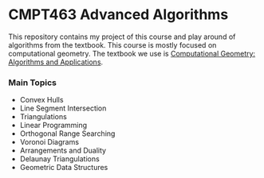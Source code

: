# CMPT463 Advanced Algorithms
This repository contains my project of this course and play around of algorithms from the textbook. This course is mostly focused on computational geometry. The textbook we use is [Computational Geometry: Algorithms and Applications](https://www.amazon.ca/Computational-Geometry-Applications-Mark-Berg/dp/3540779736/ref=sr_1_1?dchild=1&keywords=computational+geometry&qid=1630988883&sr=8-1). 

### Main Topics
- Convex Hulls
- Line Segment Intersection
- Triangulations
- Linear Programming
- Orthogonal Range Searching
- Voronoi Diagrams
- Arrangements and Duality
- Delaunay Triangulations
- Geometric Data Structures
